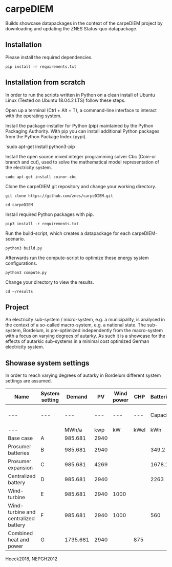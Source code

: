 # carpeDIEM

Builds showcase datapackages in the context of the carpeDIEM project by downloading and updating the ZNES Status-quo datapackage.

## Installation

Please install the required dependencies.

`pip install -r requirements.txt`


## Installation from scratch

In order to run the scripts written in Python on a clean install of Ubuntu Linux (Tested on Ubuntu 18.04.2 LTS) follow these steps.

Open up a terminal (Ctrl + Alt + T), a command-line interface to interact with the operating system.

Install the package-installer for Python (pip) maintained by the Python Packaging Authority. With pip you can install additional Python packages from the Python Package Index (pypi).

`sudo apt-get install python3-pip

Install the open source mixed integer programming solver Cbc (Coin-or branch and cut), used to solve the mathematical model representation of the electricity system.

`sudo apt-get install coinor-cbc`

Clone the carpeDIEM git repository and change your working directory.

`git clone https://github.com/znes/carpeDIEM.git`

`cd carpeDIEM`

Install required Python packages with pip.

`pip3 install -r requirements.txt`

Run the build-script, which creates a datapackage for each carpeDIEM-scenario.

`python3 build.py`

Afterwards run the compute-script to optimize these energy system configurations.

`python3 compute.py`

Change your directory to view the results.

`cd ~/results`


## Project

An electricity sub-system / micro-system, e.g. a municipality, is analysed in the context of a so-called macro-system, e.g. a national state. The sub-system, Bordelum, is pre-optimized independently from the macro-system with a focus on varying degrees of autarky. As such it is a showcase for the effects of autarkic sub-systems in a minimal cost optimized German electricity system.

## Showase system settings

In order to reach varying degrees of autarky in Bordelum different system settings are assumed.

| Name                                | System setting | Demand | PV   | Wind power | CHP      | Batteries | Batteries    | Batteries    | Batteries             |
|-------------------------------------|----------------|--------|------|------------|----------|-----------|--------------|--------------|-----------------------|
| ---                                 |     ---        | ---    |---   | ---        | ---      | Capacity  | Charging     | Discharging  | Efficiency (one way)  |
|  ---                                |                | MWh/a  |kwp   | kW         | kWel     | kWh       | kW (in)      | kW (out)     | per unit              |
| Base case                           | A              | 985.681| 2940 |            |          |           |              |              |                       |
| Prosumer batteries                  | B              | 985.681| 2940 |            |          | 349.2     | 180          | 165.6        | 95.00                 |
| Prosumer expansion                  | C              | 985.681| 4269 |            |          | 1678.1    | 865          | 795.8        | 95.00                 |
| Centralized battery                 | D              | 985.681| 2940 |            |          | 2263      | 1000         | 1000         | 85.00                 |
| Wind-turbine                        | E              | 985.681| 2940 | 1000       |          |           |              |              |                       |
| Wind-turbine and centralized battery| F              | 985.681| 2940 | 1000       |          | 560       | 560          | 1000         | 92.00                 |
| Combined heat and power             | G              | 1735.681|2940 |            | 875      |           |              |              |                       |

Hoeck2018, NEPGH2012
